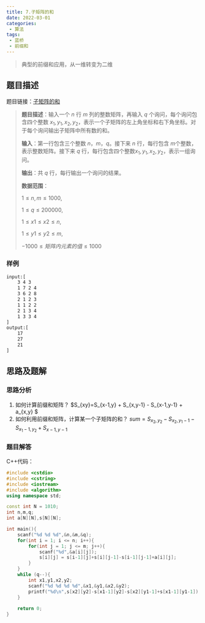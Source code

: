 ```yaml
---
title: 7.子矩阵的和
date: 2022-03-01
categories:
 - 算法
tags:
 - 蓝桥
 - 前缀和
---
```


> 典型的前缀和应用，从一维转变为二维

<!-- more -->

## 题目描述

题目链接：[子矩阵的和](https://www.acwing.com/problem/content/798/)

> **题目描述**：输入一个 $n$ 行 $m$ 列的整数矩阵，再输入 $q$ 个询问，每个询问包含四个整数 $x_{1},y_{1},x_{2},y_{2}$，表示一个子矩阵的左上角坐标和右下角坐标。对于每个询问输出子矩阵中所有数的和。
>
> **输入**：第一行包含三个整数 $n，m，q$。接下来 $n$ 行，每行包含 $m$个整数，表示整数矩阵。接下来 $q$ 行，每行包含四个整数$x_{1},y_{1},x_{2},y_{2}$，表示一组询问。
>
> **输出**：共 $q$ 行，每行输出一个询问的结果。
>
> **数据范围**：
>
> $1 \leq n,m \leq 1000$,
>
> $1 \leq q \leq 200000$,
>
> $1 \leq x1 \leq x2 \leq n$,
>
> $1 \leq y1 \leq y2 \leq m$,
>
> $−1000 \leq 矩阵内元素的值 \leq 1000$

### 样例

```html
input:[
    3 4 3
    1 7 2 4
    3 6 2 8
    2 1 2 3
    1 1 2 2
    2 1 3 4
    1 3 3 4
]
output:[
    17
    27
    21
]
```

## 思路及题解

### 思路分析

1. 如何计算前缀和矩阵？
   $S_{xy}=S_{x-1,y} + S_{x,y-1} - S_{x-1,y-1} + a_{x,y} $
2. 如何利用前缀和矩阵，计算某一个子矩阵的和？
   $sum = S_{x_{2},y_{2}}-S_{x_{2},y_{1}-1}-S_{x_{1}-1,y_{2}}+S_{x-1,y-1}$

### 题目解答

C++代码：

```cpp
#include <cstdio>
#include <cstring>
#include <iostream>
#include <algorithm>
using namespace std;

const int N = 1010;
int n,m,q;
int a[N][N],s[N][N];

int main(){
    scanf("%d %d %d",&n,&m,&q);
    for(int i = 1; i <= n; i++){
        for(int j = 1; j <= m; j++){
            scanf("%d",&a[i][j]);
            s[i][j] = s[i-1][j]+s[i][j-1]-s[i-1][j-1]+a[i][j];
        }
    }
    while (q--){
        int x1,y1,x2,y2;
        scanf("%d %d %d %d",&x1,&y1,&x2,&y2);
        printf("%d\n",s[x2][y2]-s[x1-1][y2]-s[x2][y1-1]+s[x1-1][y1-1]);
    }
    
    return 0;
}
```
